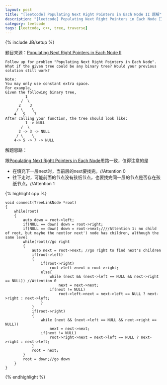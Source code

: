 ```yaml
---
layout: post
title: "[leetcode] Populating Next Right Pointers in Each Node II 题解"
description: "[leetcode] Populating Next Right Pointers in Each Node II 题解"
category: leetcode 
tags: [leetcode, c++, tree, traverse]
---
```

{% include JB/setup %}


题目来源：[Populating Next Right Pointers in Each Node II](https://oj.leetcode.com/problems/populating-next-right-pointers-in-each-node-ii/)

>
	
	Follow up for problem "Populating Next Right Pointers in Each Node".
	What if the given tree could be any binary tree? Would your previous solution still work?
	
	Note:
	You may only use constant extra space.
	For example,
	Given the following binary tree,
	         1
	       /  \
	      2    3
	     / \    \
	    4   5    7
	After calling your function, the tree should look like:
	         1 -> NULL
	       /  \
	      2 -> 3 -> NULL
	     / \    \
	    4-> 5 -> 7 -> NULL
	    
解题思路：

跟[Populating Next Right Pointers in Each Node](http://tl3shi.github.io/populating-next-right-pointers-in-each-node.html)思路一致，值得注意的是

* 在填充下一层next时，当前层的next要找完。//Attention 0
* 往下走时，可能前面的节点没有孩纸节点，也要找完同一层的节点是否存在孩纸节点。//Attention 1

{% highlight cpp %}
	
	void connect(TreeLinkNode *root) 
    {
        while(root)
        {
            auto down = root->left;
            if(NULL == down) down = root->right;
            if(NULL == down) down = root->next;////Attention 1: no child of root, but maybe the next(or next') node has children, although the same level
            while(root)//go right
            {
                auto next = root->next; //go right to find next's children
                if(root->left)
                {
                    if(root->right)
                        root->left->next = root->right;
                    else{
                        while (next && (next->left == NULL && next->right == NULL)) //Attention 0
                            next = next->next;
                        if(next != NULL)
                            root->left->next = next->left == NULL ? next->right : next->left;
                    }
                }
                if(root->right)
                {
                    while (next && (next->left == NULL && next->right == NULL))
                        next = next->next;
                    if(next != NULL)
                        root->right->next = next->left == NULL ? next->right : next->left;
                }
                root = next;
            }
            root = down;//go down
        }    
    }
{% endhighlight %}

